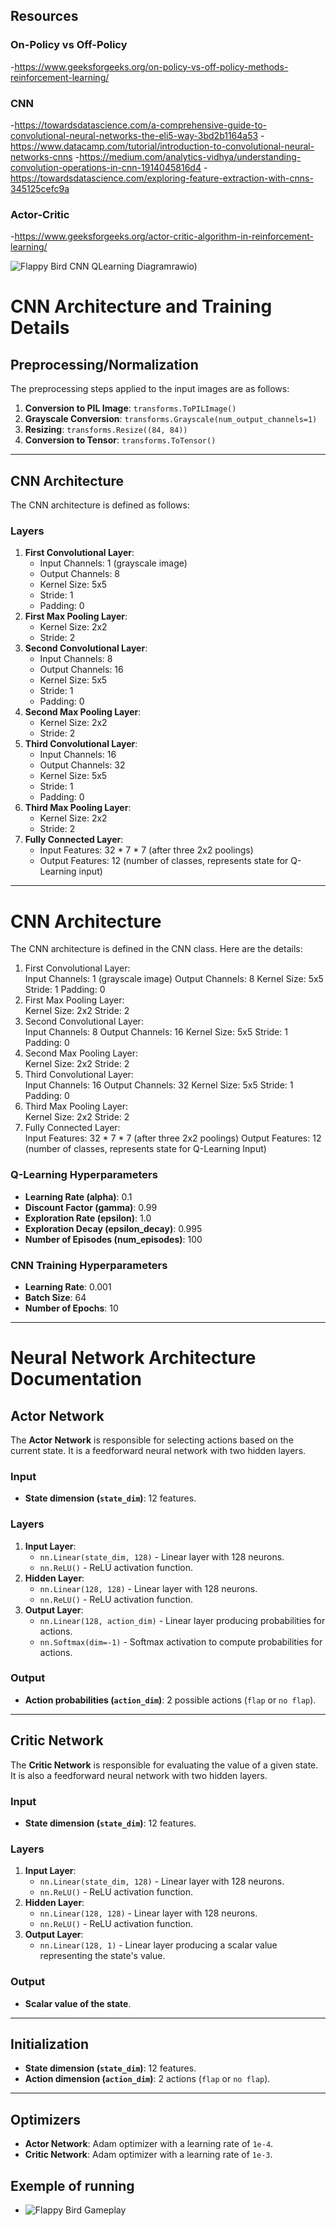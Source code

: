 
## Resources
### On-Policy vs Off-Policy
-https://www.geeksforgeeks.org/on-policy-vs-off-policy-methods-reinforcement-learning/
### CNN
-https://towardsdatascience.com/a-comprehensive-guide-to-convolutional-neural-networks-the-eli5-way-3bd2b1164a53
-https://www.datacamp.com/tutorial/introduction-to-convolutional-neural-networks-cnns
-https://medium.com/analytics-vidhya/understanding-convolution-operations-in-cnn-1914045816d4
-https://towardsdatascience.com/exploring-feature-extraction-with-cnns-345125cefc9a
### Actor-Critic
-https://www.geeksforgeeks.org/actor-critic-algorithm-in-reinforcement-learning/

![Flappy Bird CNN QLearning Diagram](images/Flappy_Bird_CNN_QLearning.drawio.png)rawio)

# CNN Architecture and Training Details  

## Preprocessing/Normalization  
The preprocessing steps applied to the input images are as follows:  
1. **Conversion to PIL Image**: `transforms.ToPILImage()`  
2. **Grayscale Conversion**: `transforms.Grayscale(num_output_channels=1)`  
3. **Resizing**: `transforms.Resize((84, 84))`  
4. **Conversion to Tensor**: `transforms.ToTensor()`  

---

## CNN Architecture  
The CNN architecture is defined as follows:  

### **Layers**  
1. **First Convolutional Layer**:  
   - Input Channels: 1 (grayscale image)  
   - Output Channels: 8  
   - Kernel Size: 5x5  
   - Stride: 1  
   - Padding: 0  
2. **First Max Pooling Layer**:  
   - Kernel Size: 2x2  
   - Stride: 2  
3. **Second Convolutional Layer**:  
   - Input Channels: 8  
   - Output Channels: 16  
   - Kernel Size: 5x5  
   - Stride: 1  
   - Padding: 0  
4. **Second Max Pooling Layer**:  
   - Kernel Size: 2x2  
   - Stride: 2  
5. **Third Convolutional Layer**:  
   - Input Channels: 16  
   - Output Channels: 32  
   - Kernel Size: 5x5  
   - Stride: 1  
   - Padding: 0  
6. **Third Max Pooling Layer**:  
   - Kernel Size: 2x2  
   - Stride: 2  
7. **Fully Connected Layer**:  
   - Input Features: 32 * 7 * 7 (after three 2x2 poolings)  
   - Output Features: 12 (number of classes, represents state for Q-Learning input)  

---

# CNN Architecture
The CNN architecture is defined in the CNN class. Here are the details:  
1. First Convolutional Layer:  
Input Channels: 1 (grayscale image)
Output Channels: 8
Kernel Size: 5x5
Stride: 1
Padding: 0
2. First Max Pooling Layer:  
Kernel Size: 2x2
Stride: 2
3. Second Convolutional Layer:  
Input Channels: 8
Output Channels: 16
Kernel Size: 5x5
Stride: 1
Padding: 0
4. Second Max Pooling Layer:  
Kernel Size: 2x2
Stride: 2
5. Third Convolutional Layer:  
Input Channels: 16
Output Channels: 32
Kernel Size: 5x5
Stride: 1
Padding: 0
6. Third Max Pooling Layer:  
Kernel Size: 2x2
Stride: 2
7. Fully Connected Layer:  
Input Features: 32 * 7 * 7 (after three 2x2 poolings)
Output Features: 12 (number of classes, represents state for Q-Learning Input)

### **Q-Learning Hyperparameters**  
- **Learning Rate (alpha)**: 0.1  
- **Discount Factor (gamma)**: 0.99  
- **Exploration Rate (epsilon)**: 1.0  
- **Exploration Decay (epsilon_decay)**: 0.995  
- **Number of Episodes (num_episodes)**: 100  

### **CNN Training Hyperparameters**  
- **Learning Rate**: 0.001  
- **Batch Size**: 64  
- **Number of Epochs**: 10  

---

# Neural Network Architecture Documentation  

## Actor Network  
The **Actor Network** is responsible for selecting actions based on the current state. It is a feedforward neural network with two hidden layers.  

### **Input**  
- **State dimension (`state_dim`)**: 12 features.  

### **Layers**  
1. **Input Layer**:  
   - `nn.Linear(state_dim, 128)` - Linear layer with 128 neurons.  
   - `nn.ReLU()` - ReLU activation function.  
2. **Hidden Layer**:  
   - `nn.Linear(128, 128)` - Linear layer with 128 neurons.  
   - `nn.ReLU()` - ReLU activation function.  
3. **Output Layer**:  
   - `nn.Linear(128, action_dim)` - Linear layer producing probabilities for actions.  
   - `nn.Softmax(dim=-1)` - Softmax activation to compute probabilities for actions.  

### **Output**  
- **Action probabilities (`action_dim`)**: 2 possible actions (`flap` or `no flap`).  

---

## Critic Network  
The **Critic Network** is responsible for evaluating the value of a given state. It is also a feedforward neural network with two hidden layers.  

### **Input**  
- **State dimension (`state_dim`)**: 12 features.  

### **Layers**  
1. **Input Layer**:  
   - `nn.Linear(state_dim, 128)` - Linear layer with 128 neurons.  
   - `nn.ReLU()` - ReLU activation function.  
2. **Hidden Layer**:  
   - `nn.Linear(128, 128)` - Linear layer with 128 neurons.  
   - `nn.ReLU()` - ReLU activation function.  
3. **Output Layer**:  
   - `nn.Linear(128, 1)` - Linear layer producing a scalar value representing the state's value.  

### **Output**  
- **Scalar value of the state**.  

---

## Initialization  
- **State dimension (`state_dim`)**: 12 features.  
- **Action dimension (`action_dim`)**: 2 actions (`flap` or `no flap`).  

---

## Optimizers  
- **Actor Network**: Adam optimizer with a learning rate of `1e-4`.  
- **Critic Network**: Adam optimizer with a learning rate of `1e-3`.  

## Exemple of running
- ![Flappy Bird Gameplay](images/Flappy_bird_playing_video-ezgif.com-optimize.gif)